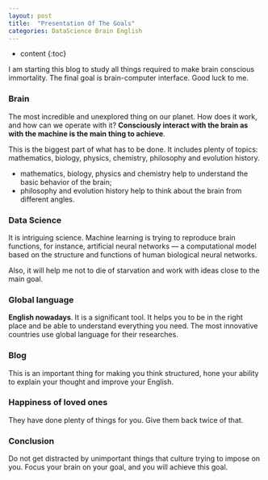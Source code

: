 ```yaml
---
layout: post 
title:  "Presentation Of The Goals"
categories: DataScience Brain English
---
```


* content 
{:toc}

I am starting this blog to study all things required to make brain conscious immortality.
The final goal is brain-computer interface. Good luck to me.



### Brain

The most incredible and unexplored thing on our planet. How does it work, and how can we operate with it?
**Consciously interact with the brain as with the machine is the main thing to achieve**.


This is the biggest part of what has to be done. It includes plenty of topics: mathematics, biology, physics, chemistry, philosophy and evolution history.
- mathematics, biology, physics and chemistry help to understand the basic behavior of the brain;
- philosophy and evolution history help to think about the brain from different angles.


### Data Science

It is intriguing science. Machine learning is trying to reproduce brain functions, for instance, artificial neural networks — 
a computational model based on the structure and functions of human biological neural networks.


Also, it will help me not to die of starvation and work with ideas close to the main goal.


### Global language

**English nowadays**. It is a significant tool. It helps you to be in the right place and be able 
to understand everything you need. The most innovative countries use global language for their researches.


### Blog

This is an important thing for making you think structured, hone your ability to explain your thought 
and improve your English.


### Happiness of loved ones

They have done plenty of things for you. Give them back twice of that.


### Conclusion

Do not get distracted by unimportant things that culture trying to impose on you. 
Focus your brain on your goal, and you will achieve this goal.
